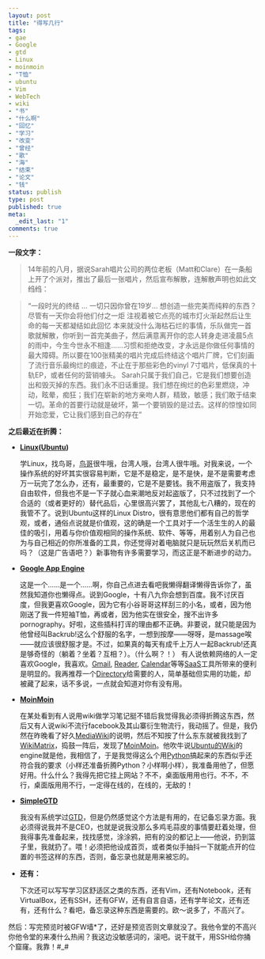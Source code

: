 ```yaml
---
layout: post
title: "得写几行"
tags:
- gae
- Google
- gtd
- Linux
- moinmoin
- "T恤"
- ubuntu
- Vim
- WebTech
- wiki
- "书"
- "什么啊"
- "回忆"
- "学习"
- "改变"
- "曾经"
- "歌"
- "海"
- "结束"
- "论文"
- "钱"
status: publish
type: post
published: true
meta:
  _edit_last: "1"
comments: true
---
```

**一段文字：**

> 14年前的八月，据说Sarah唱片公司的两位老板（Matt和Clare）在一条船上开了个派对，推出了最后一张唱片，然后宣布解散，连解散声明也如此文绉绉：

> “一段时光的终结 … 一切只因你曾在19岁… 想创造一些完美而纯粹的东西？ 尽管有一天你会将他们付之一炬 注视着被它点亮的城市灯火渐起然后让生命的每一天都凝结如此回忆 本来就没什么海枯石烂的事情，乐队做完一首歌就解散，你听到一首完美曲子，然后满意离开你的恋人转身走进凌晨5点的雨中，今生今世永不相逢……习惯和拒绝改变，才永远是你做任何事情的最大障碍。所以要在100张精美的唱片完成后终结这个唱片厂牌，它们刻画了流行音乐最绚烂的痕迹，不止在于那些彩色的vinyl 7寸唱片，低保真的十轨EP，或者任何的营销噱头。 Sarah只属于我们自己，它是我们想要创造出和毁灭掉的东西。我们永不旧话重提。我们想在绚烂的色彩里燃烧，冲动，眩晕，痴狂；我们在崭新的地方亲吻人群，精致，敏感；我们敢于结束一切。革命的首要行动就是破坏，第一个要销毁的是过去。这样的惊惶如同开始恋爱，它让我们感到自己的存在”

**之后最近在折腾：**

- **[Linux](http://www.linux.org/)([Ubuntu](http://www.ubuntu.com/))**

  学Linux，找鸟哥，[鸟哥](http://linux.vbird.org/)很牛哦，台湾人哦，台湾人很牛哦。对我来说，一个操作系统的好坏其实很容易判断，它是不是稳定，是不是快，是不是需要考虑万一玩完了怎么办，还有，最重要的，它是不是要钱。我不用盗版了，我支持自由软件，但我也不是一下子就心血来潮地反对起盗版了，只不过找到了一个合适的（或者更好的）替代品后，心里很高兴罢了，其他乱七八糟的，现在的我管不了。说到Ubuntu这样的Linux Distro，很有意思他们都有自己的哲学观，或者，通俗点说就是价值观，这的确是一个工具对于一个活生生的人的最佳的吸引，用着与你价值观相同的操作系统、软件、等等，用着别人为自己也为与自己相近的你所准备的工具，你还觉得对着电脑就只是玩玩然后关机而已吗？（这是广告语吧？）新事物有许多需要学习，而这正是不断进步的动力。

- **[Google App Engine](http://code.google.com/appengine/)**

  这是一个……是一个……啊，你自己点进去看吧我懒得翻译懒得告诉你了，虽然我知道你也懒得点。说到Google，十有八九你会想到百度。我不讨厌百度，但我更喜欢Google，因为它有小谷哥哥这样刮三的小名，或者，因为他刚送了我一件短袖T恤，再或者，因为他实在很安全，搜不出许多pornography。好啦，这些插科打诨的理由都不正确。非要说，就只能是因为他曾经叫Backrub!这么个舒服的名字，一想到按摩——呀呀，是massage唉——就应该很舒服才是。不过，如果真的每天有成千上万人一起Backrub!还真是够奇怪的（躺着？坐着？互相？）。（什么啊？！）
有人说依赖网络的人一定喜欢Google，我喜欢。[Gmail](https://mail.google.com), [Reader](https://www.google.com/reader), [Calendar](https://www.google.com/calendar)等等[SaaS](http://en.wikipedia.org/wiki/Software_as_a_service)工具所带来的便利是明显的。我再推荐一个[Directory](http://directory.google.com/)给需要的人，简单基础但实用的功能，却被藏了起来，话不多说，一点就会知道对你有没有用。

- **[MoinMoin](http://moinmo.in/)**

  在某处看到有人说用wiki做学习笔记挺不错后我觉得我必须得折腾这东西，然后又有人说wiki不流行facebook及其山寨衍生物流行，我动摇了。但是，我仍然在昨晚看了好久[MediaWiki](http://www.mediawiki.org/wiki/MediaWiki)的说明，然后不知按了什么东东就被我找到了[WikiMatrix](http://www.wikimatrix.org/)，捣鼓一阵后，发现了[MoinMoin](http://moinmo.in/)。他吹牛说[Ubuntu的Wiki](https://wiki.ubuntu.com/)的engine就是他，我相信了，于是我觉得这么个用[Python](http://www.python.org/)搞起来的东西似乎还符合我的要求（小样还准备折腾Python？小样啊小样），我准备用他了，但愿好用。什么什么？我得先把它挂上网站？不不，桌面版用用也行。不不，不行，桌面版用用不行，一定得在线的，在线的，无敌的！

- **[SimpleGTD](http://www.simplegtd.com/)**

  我没有系统学过[GTD](http://en.wikipedia.org/wiki/Getting_Things_Done)，但是仍然感觉这个方法是有用的，在记备忘录方面。我必须得说我并不是CEO，也就是说我没那么多鸡毛蒜皮的事情要赶着处理，但我得事先准备起来，找找感觉，涂涂鸦，把有的没的都记上——他说，扔到篮子里，我就扔了。喂！必须把他设成首页，或者类似手抽抖一下就能点开的位置的书签这样的东西，否则，备忘录也就是用来被忘的。

- **还有：**

  下次还可以写写学习区舒适区之类的东西，还有Vim，还有Notebook，还有VirtualBox，还有SSH，还有GFW，还有自言自语，还有学年论文，还有还有，还有什么？看吧，备忘录这种东西是需要的。欧～说多了，不高兴了。

然后：写完预览时被GFW墙\*了，还好是预览否则文章就没了。我他令堂的不高兴你他令堂的来凑什么热闹？我这边没敏感词的，滚吧。说干就干，用SSH给你捅个窟窿。我靠！\#\_\#
